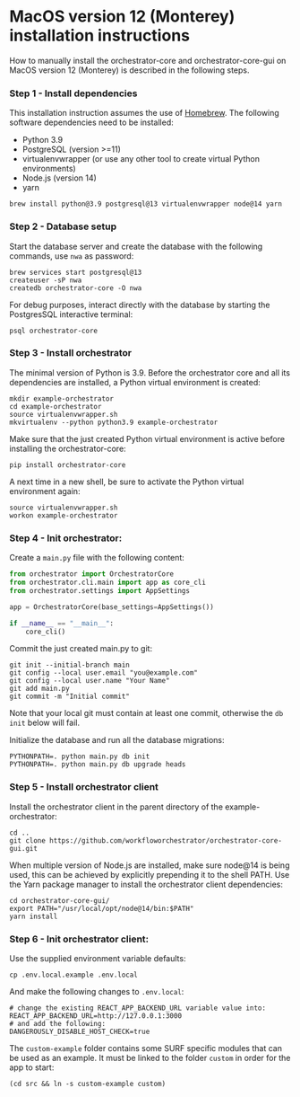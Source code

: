 # MacOS version 12 (Monterey) installation instructions

How to manually install the orchestrator-core and orchestrator-core-gui on 
MacOS version
12 (Monterey) is described in the following steps.

### Step 1 - Install dependencies

This installation instruction assumes the use of [Homebrew](https://brew.sh/).
The following software dependencies need to be installed:

* Python 3.9
* PostgreSQL (version >=11)
* virtualenvwrapper (or use any other tool to create virtual Python 
  environments)
* Node.js (version 14)
* yarn

``` shell
brew install python@3.9 postgresql@13 virtualenvwrapper node@14 yarn
```

### Step 2 - Database setup

Start the database server and create the database with the following commands,
use `nwa` as password:

``` shell
brew services start postgresql@13
createuser -sP nwa
createdb orchestrator-core -O nwa
```

For debug purposes, interact directly with the database by starting the
PostgresSQL interactive terminal:

``` shell
psql orchestrator-core
```

### Step 3 - Install orchestrator

The minimal version of Python is 3.9. Before the orchestrator core and all its
dependencies are installed, a Python virtual environment is created:

```shell
mkdir example-orchestrator
cd example-orchestrator
source virtualenvwrapper.sh
mkvirtualenv --python python3.9 example-orchestrator
```

Make sure that the just created Python virtual environment is active before
installing the orchestrator-core:

```shell
pip install orchestrator-core
```

A next time in a new shell, be sure to activate the Python virtual environment
again:

```shell
source virtualenvwrapper.sh
workon example-orchestrator
```

### Step 4 - Init orchestrator:

Create a `main.py` file with the following content:

``` python
from orchestrator import OrchestratorCore
from orchestrator.cli.main import app as core_cli
from orchestrator.settings import AppSettings

app = OrchestratorCore(base_settings=AppSettings())

if __name__ == "__main__":
    core_cli()
```

Commit the just created main.py to git:

```shell
git init --initial-branch main
git config --local user.email "you@example.com"
git config --local user.name "Your Name"
git add main.py
git commit -m "Initial commit"
```

Note that your local git must contain at least one commit, otherwise the `db
init` below will fail.

Initialize the database and run all the database migrations:

```shell
PYTHONPATH=. python main.py db init
PYTHONPATH=. python main.py db upgrade heads
```

### Step 5 - Install orchestrator client

Install the orchestrator client in the parent directory of the 
example-orchestrator:

```shell
cd ..
git clone https://github.com/workfloworchestrator/orchestrator-core-gui.git
```

When multiple version of Node.js are installed, make sure node@14 is being
used, this can be achieved by explicitly prepending it to the shell PATH.  Use
the Yarn package manager to install the orchestrator client dependencies:

```shell
cd orchestrator-core-gui/
export PATH="/usr/local/opt/node@14/bin:$PATH"
yarn install
```

### Step 6 - Init orchestrator client:

Use the supplied environment variable defaults:

```shell
cp .env.local.example .env.local
```

And make the following changes to `.env.local`:

```shell
# change the existing REACT_APP_BACKEND_URL variable value into:
REACT_APP_BACKEND_URL=http://127.0.0.1:3000
# and add the following:
DANGEROUSLY_DISABLE_HOST_CHECK=true
```

The `custom-example` folder contains some SURF specific modules that can be
used as an example. It must be linked to the folder `custom` in order for the
app to start:

```shell
(cd src && ln -s custom-example custom)
```
